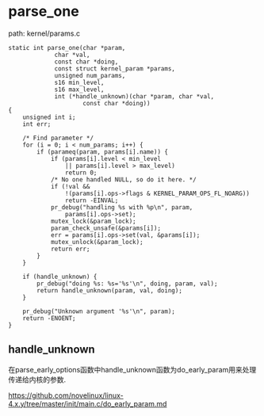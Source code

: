 parse_one
========================================

path: kernel/params.c
```
static int parse_one(char *param,
             char *val,
             const char *doing,
             const struct kernel_param *params,
             unsigned num_params,
             s16 min_level,
             s16 max_level,
             int (*handle_unknown)(char *param, char *val,
                     const char *doing))
{
    unsigned int i;
    int err;

    /* Find parameter */
    for (i = 0; i < num_params; i++) {
        if (parameq(param, params[i].name)) {
            if (params[i].level < min_level
                || params[i].level > max_level)
                return 0;
            /* No one handled NULL, so do it here. */
            if (!val &&
                !(params[i].ops->flags & KERNEL_PARAM_OPS_FL_NOARG))
                return -EINVAL;
            pr_debug("handling %s with %p\n", param,
                params[i].ops->set);
            mutex_lock(&param_lock);
            param_check_unsafe(&params[i]);
            err = params[i].ops->set(val, &params[i]);
            mutex_unlock(&param_lock);
            return err;
        }
    }

    if (handle_unknown) {
        pr_debug("doing %s: %s='%s'\n", doing, param, val);
        return handle_unknown(param, val, doing);
    }

    pr_debug("Unknown argument '%s'\n", param);
    return -ENOENT;
}
```

handle_unknown
----------------------------------------

在parse_early_options函数中handle_unknown函数为do_early_param用来处理
传递给内核的参数.

https://github.com/novelinux/linux-4.x.y/tree/master/init/main.c/do_early_param.md

